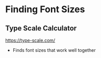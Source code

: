 # Finding Font Sizes

## Type Scale Calculator

https://type-scale.com/

- Finds font sizes that work well together
